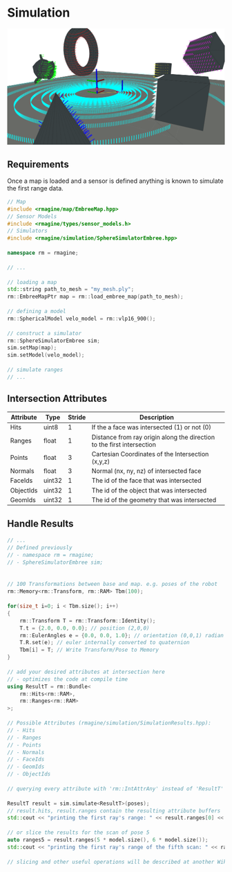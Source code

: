 # Simulation

![simulation_attributes](/resources/img/simulation_attributes.png)

## Requirements

Once a map is loaded and a sensor is defined anything is known to simulate the first range data.

```c++
// Map
#include <rmagine/map/EmbreeMap.hpp>
// Sensor Models
#include <rmagine/types/sensor_models.h>
// Simulators
#include <rmagine/simulation/SphereSimulatorEmbree.hpp>

namespace rm = rmagine;

// ...

// loading a map
std::string path_to_mesh = "my_mesh.ply";
rm::EmbreeMapPtr map = rm::load_embree_map(path_to_mesh);

// defining a model
rm::SphericalModel velo_model = rm::vlp16_900();

// construct a simulator
rm::SphereSimulatorEmbree sim;
sim.setMap(map);
sim.setModel(velo_model);

// simulate ranges
// ...
```



## Intersection Attributes

| Attribute | Type   | Stride | Description |
|-----------|--------|--------|-------------|
| Hits      | uint8  |   1    | If the a face was intersected (1) or not (0) |
| Ranges    | float  |   1    | Distance from ray origin along the direction to the first intersection |
| Points    | float  |   3    | Cartesian Coordinates of the Intersection (x,y,z) |
| Normals   | float  |   3    | Normal (nx, ny, nz) of intersected face |
| FaceIds   | uint32 |   1    | The id of the face that was intersected |
| ObjectIds | uint32 |   1    | The id of the object that was intersected |
| GeomIds   | uint32 |   1    | The id of the geometry that was intersected |


## Handle Results

```c++
// ...
// Defined previously
// - namespace rm = rmagine;
// - SphereSimulatorEmbree sim;


// 100 Transformations between base and map. e.g. poses of the robot
rm::Memory<rm::Transform, rm::RAM> Tbm(100);

for(size_t i=0; i < Tbm.size(); i++)
{
    rm::Transform T = rm::Transform::Identity();
    T.t = {2.0, 0.0, 0.0}; // position (2,0,0)
    rm::EulerAngles e = {0.0, 0.0, 1.0}; // orientation (0,0,1) radian - as euler angles
    T.R.set(e); // euler internally converted to quaternion
    Tbm[i] = T; // Write Transform/Pose to Memory
}

// add your desired attributes at intersection here
// - optimizes the code at compile time
using ResultT = rm::Bundle<
    rm::Hits<rm::RAM>, 
    rm::Ranges<rm::RAM>
>;

// Possible Attributes (rmagine/simulation/SimulationResults.hpp):
// - Hits
// - Ranges
// - Points
// - Normals
// - FaceIds
// - GeomIds
// - ObjectIds

// querying every attribute with 'rm::IntAttrAny' instead of 'ResultT'

ResultT result = sim.simulate<ResultT>(poses);
// result.hits, result.ranges contain the resulting attribute buffers
std::cout << "printing the first ray's range: " << result.ranges[0] << std::endl;

// or slice the results for the scan of pose 5
auto ranges5 = result.ranges(5 * model.size(), 6 * model.size());
std::cout << "printing the first ray's range of the fifth scan: " << ranges5[0] << std::endl;

// slicing and other useful operations will be described at another Wiki page.
```